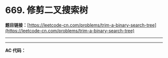 # 669. 修剪二叉搜索树

**题目链接：**[https://leetcode-cn.com/problems/trim-a-binary-search-tree](https://leetcode-cn.com/problems/trim-a-binary-search-tree)

---

<Cards card="leetcode_669_trim-a-binary-search-tree"></Cards>

---

**AC 代码：**

```java

```